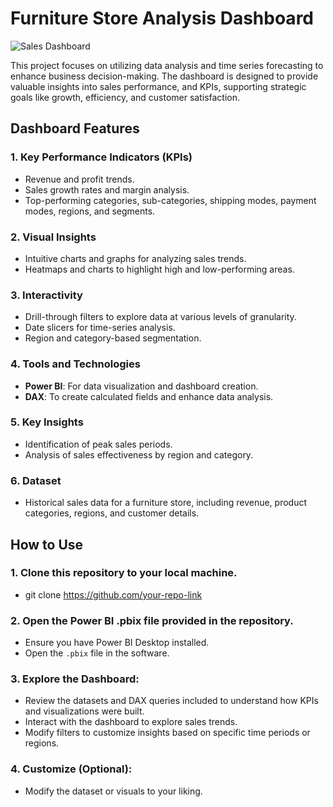 # Furniture Store Analysis Dashboard

![Sales Dashboard](https://github.com/Shantydotcom/Microsoft-Power-BI-Projects/blob/main/Furniture%20Store%20Sales/Sales%20Dashboard.png)

This project focuses on utilizing data analysis and time series forecasting to enhance business decision-making. The dashboard is designed to provide valuable insights into sales performance, and KPIs, supporting strategic goals like growth, efficiency, and customer satisfaction.

## Dashboard Features

### 1. Key Performance Indicators (KPIs)
- Revenue and profit trends.
- Sales growth rates and margin analysis.
- Top-performing categories, sub-categories, shipping modes, payment modes, regions, and segments.

### 2. Visual Insights
- Intuitive charts and graphs for analyzing sales trends.
- Heatmaps and charts to highlight high and low-performing areas.

### 3. Interactivity
- Drill-through filters to explore data at various levels of granularity.
- Date slicers for time-series analysis.
- Region and category-based segmentation.

### 4. Tools and Technologies
- **Power BI**: For data visualization and dashboard creation.
- **DAX**: To create calculated fields and enhance data analysis.

### 5. Key Insights
- Identification of peak sales periods.
- Analysis of sales effectiveness by region and category.

### 6. Dataset
- Historical sales data for a furniture store, including revenue, product categories, regions, and customer details.

## How to Use

### 1. Clone this repository to your local machine.
-  git clone https://github.com/your-repo-link

### 2. Open the Power BI .pbix file provided in the repository.
- Ensure you have Power BI Desktop installed.
- Open the `.pbix` file in the software.

### 3. Explore the Dashboard:
- Review the datasets and DAX queries included to understand how KPIs and visualizations were built.
- Interact with the dashboard to explore sales trends.
- Modify filters to customize insights based on specific time periods or regions.

### 4. Customize (Optional):
- Modify the dataset or visuals to your liking.
